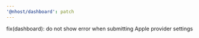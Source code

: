 ```yaml
---
'@nhost/dashboard': patch
---
```


fix(dashboard): do not show error when submitting Apple provider settings
